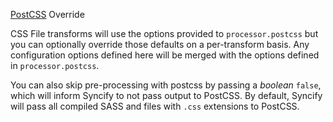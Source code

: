 [PostCSS](https://postcss.org/) Override

CSS File transforms will use the options provided to `processor.postcss` but you can optionally override those defaults on a per-transform basis. Any configuration options defined here will be merged with the options defined in `processor.postcss`.

You can also skip pre-processing with postcss by passing a _boolean_ `false`, which will inform Syncify to not pass output to PostCSS. By default, Syncify will pass all compiled SASS and files with `.css` extensions to PostCSS.
